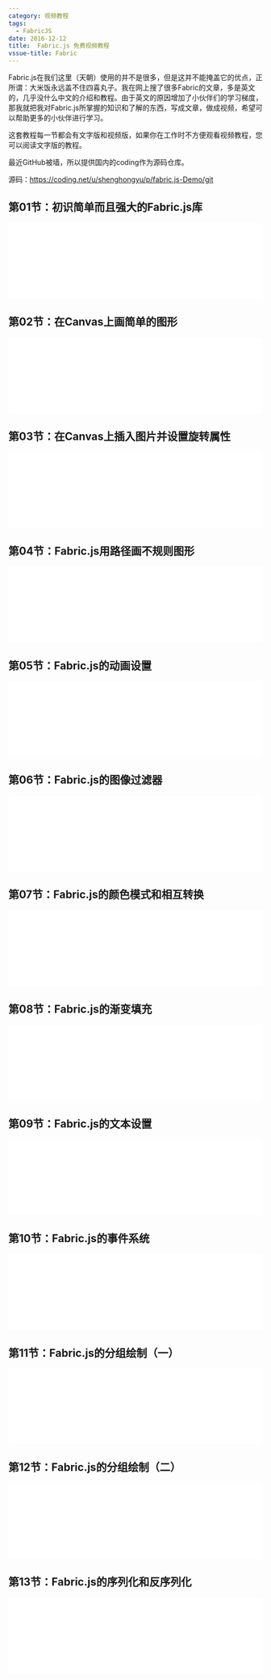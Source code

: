```yaml
---
category: 视频教程
tags:
  - FabricJS
date: 2016-12-12
title:  Fabric.js 免费视频教程
vssue-title: Fabric
---
```


Fabric.js在我们这里（天朝）使用的并不是很多，但是这并不能掩盖它的优点，正所谓：大米饭永远盖不住四喜丸子。我在网上搜了很多Fabric的文章，多是英文的，几乎没什么中文的介绍和教程。由于英文的原因增加了小伙伴们的学习梯度，那我就把我对Fabric.js所掌握的知识和了解的东西，写成文章，做成视频，希望可以帮助更多的小伙伴进行学习。

这套教程每一节都会有文字版和视频版，如果你在工作时不方便观看视频教程，您可以阅读文字版的教程。

最近GitHub被墙，所以提供国内的coding作为源码仓库。

源码：https://coding.net/u/shenghongyu/p/fabric.js-Demo/git

<!-- more -->

## 第01节：初识简单而且强大的Fabric.js库



<iframe src="//player.bilibili.com/player.html?aid=37906884&cid=66639330&page=1" scrolling="no" width="100%" border="1" frameborder="no" framespacing="0" allowfullscreen="true"> </iframe>



## 第02节：在Canvas上画简单的图形



<iframe src="//player.bilibili.com/player.html?aid=37906884&cid=66639330&page=2" scrolling="no" width="100%" border="1" frameborder="no" framespacing="0" allowfullscreen="true"> </iframe>



## 第03节：在Canvas上插入图片并设置旋转属性


<iframe src="//player.bilibili.com/player.html?aid=37906884&cid=66639330&page=3" scrolling="no" width="100%" border="1" frameborder="no" framespacing="0" allowfullscreen="true"> </iframe>


## 第04节：Fabric.js用路径画不规则图形



<iframe src="//player.bilibili.com/player.html?aid=37906884&cid=66639330&page=4" scrolling="no" width="100%" border="1" frameborder="no" framespacing="0" allowfullscreen="true"> </iframe>




## 第05节：Fabric.js的动画设置



<iframe src="//player.bilibili.com/player.html?aid=37906884&cid=66639330&page=5" scrolling="no" width="100%" border="1" frameborder="no" framespacing="0" allowfullscreen="true"> </iframe>



## 第06节：Fabric.js的图像过滤器

<iframe src="//player.bilibili.com/player.html?aid=37906884&cid=66639330&page=6" scrolling="no" width="100%" border="1" frameborder="no" framespacing="0" allowfullscreen="true"> </iframe>

## 第07节：Fabric.js的颜色模式和相互转换

<iframe src="//player.bilibili.com/player.html?aid=37906884&cid=66639330&page=7" scrolling="no" width="100%" border="1" frameborder="no" framespacing="0" allowfullscreen="true"> </iframe>

## 第08节：Fabric.js的渐变填充

<iframe src="//player.bilibili.com/player.html?aid=37906884&cid=66639330&page=8" scrolling="no" width="100%" border="1" frameborder="no" framespacing="0" allowfullscreen="true"> </iframe>

## 第09节：Fabric.js的文本设置

<iframe src="//player.bilibili.com/player.html?aid=37906884&cid=66639330&page=9" scrolling="no" width="100%" border="1" frameborder="no" framespacing="0" allowfullscreen="true"> </iframe>

## 第10节：Fabric.js的事件系统

<iframe src="//player.bilibili.com/player.html?aid=37906884&cid=66639330&page=10" scrolling="no" width="100%" border="1" frameborder="no" framespacing="0" allowfullscreen="true"> </iframe>

## 第11节：Fabric.js的分组绘制（一）

<iframe src="//player.bilibili.com/player.html?aid=37906884&cid=66639330&page=11" scrolling="no" width="100%" border="1" frameborder="no" framespacing="0" allowfullscreen="true"> </iframe>

## 第12节：Fabric.js的分组绘制（二）

<iframe src="//player.bilibili.com/player.html?aid=37906884&cid=66639330&page=12" scrolling="no" width="100%" border="1" frameborder="no" framespacing="0" allowfullscreen="true"> </iframe>

## 第13节：Fabric.js的序列化和反序列化

<iframe src="//player.bilibili.com/player.html?aid=37906884&cid=66639330&page=13" scrolling="no" width="100%" border="1" frameborder="no" framespacing="0" allowfullscreen="true"> </iframe>